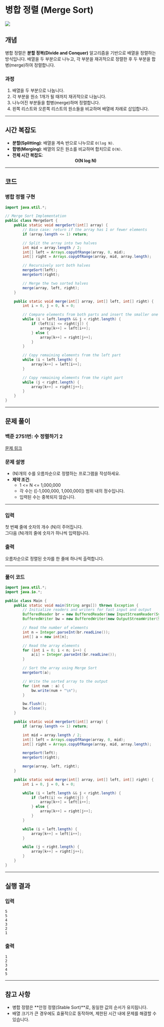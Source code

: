 # 병합 정렬 (Merge Sort)

![](https://upload.wikimedia.org/wikipedia/commons/c/cc/Merge-sort-example-300px.gif)

## 개념
병합 정렬은 **분할 정복(Divide and Conquer)** 알고리즘을 기반으로 배열을 정렬하는 방식입니다. 배열을 두 부분으로 나누고, 각 부분을 재귀적으로 정렬한 후 두 부분을 합병(merge)하여 정렬합니다.

### 과정
1. 배열을 두 부분으로 나눕니다.
2. 각 부분을 원소 1개가 될 때까지 재귀적으로 나눕니다.
3. 나누어진 부분들을 합병(merge)하며 정렬합니다.
4. 왼쪽 리스트와 오른쪽 리스트의 원소들을 비교하며 배열에 차례로 삽입합니다.

---

## 시간 복잡도

- **분할(Splitting)**: 배열을 계속 반으로 나누므로 <code>O(log N)</code>.
- **합병(Merging)**: 배열의 모든 원소를 비교하며 합치므로 <code>O(N)</code>.
- **전체 시간 복잡도**:
  <div style="text-align: center;"><strong>O(N log N)</strong></div>  

---

## 코드

### 병합 정렬 구현

```java
import java.util.*;

// Merge Sort Implementation
public class MergeSort {
    public static void mergeSort(int[] array) {
        // Base case: return if the array has 1 or fewer elements
        if (array.length <= 1) return;

        // Split the array into two halves
        int mid = array.length / 2;
        int[] left = Arrays.copyOfRange(array, 0, mid);
        int[] right = Arrays.copyOfRange(array, mid, array.length);

        // Recursively sort both halves
        mergeSort(left);
        mergeSort(right);

        // Merge the two sorted halves
        merge(array, left, right);
    }

    public static void merge(int[] array, int[] left, int[] right) {
        int i = 0, j = 0, k = 0;

        // Compare elements from both parts and insert the smaller one into the array
        while (i < left.length && j < right.length) {
            if (left[i] <= right[j]) {
                array[k++] = left[i++];
            } else {
                array[k++] = right[j++];
            }
        }

        // Copy remaining elements from the left part
        while (i < left.length) {
            array[k++] = left[i++];
        }

        // Copy remaining elements from the right part
        while (j < right.length) {
            array[k++] = right[j++];
        }
    }
}
```

---

## 문제 풀이

### 백준 2751번: 수 정렬하기 2
[문제 링크](https://www.acmicpc.net/problem/2751)

### 문제 설명
- \(N\)개의 수를 오름차순으로 정렬하는 프로그램을 작성하세요.
- **제약 조건**:
    - 1 <= N <= 1,000,000
    - 각 수는 \([-1,000,000, 1,000,000]\) 범위 내의 정수입니다.
    - 입력된 수는 중복되지 않습니다.

---

### 입력
첫 번째 줄에 숫자의 개수 \(N\)이 주어집니다.  
그다음 \(N\)개의 줄에 숫자가 하나씩 입력됩니다.

### 출력
오름차순으로 정렬된 숫자를 한 줄에 하나씩 출력합니다.

---

### 풀이 코드

```java
import java.util.*;
import java.io.*;

public class Main {
    public static void main(String args[]) throws Exception {
        // Initialize readers and writers for fast input and output
        BufferedReader br = new BufferedReader(new InputStreamReader(System.in));
        BufferedWriter bw = new BufferedWriter(new OutputStreamWriter(System.out));

        // Read the number of elements
        int n = Integer.parseInt(br.readLine());
        int[] a = new int[n];

        // Read the array elements
        for (int i = 0; i < n; i++) {
            a[i] = Integer.parseInt(br.readLine());
        }

        // Sort the array using Merge Sort
        mergeSort(a);

        // Write the sorted array to the output
        for (int num : a) {
            bw.write(num + "\n");
        }

        bw.flush();
        bw.close();
    }

    public static void mergeSort(int[] array) {
        if (array.length <= 1) return;

        int mid = array.length / 2;
        int[] left = Arrays.copyOfRange(array, 0, mid);
        int[] right = Arrays.copyOfRange(array, mid, array.length);

        mergeSort(left);
        mergeSort(right);

        merge(array, left, right);
    }

    public static void merge(int[] array, int[] left, int[] right) {
        int i = 0, j = 0, k = 0;

        while (i < left.length && j < right.length) {
            if (left[i] <= right[j]) {
                array[k++] = left[i++];
            } else {
                array[k++] = right[j++];
            }
        }

        while (i < left.length) {
            array[k++] = left[i++];
        }

        while (j < right.length) {
            array[k++] = right[j++];
        }
    }
}
```

---

## 실행 결과

### 입력
```
5
5
4
3
2
1
```

### 출력
```
1
2
3
4
5
```

---

## 참고 사항
- 병합 정렬은 **안정 정렬(Stable Sort)**로, 동일한 값의 순서가 유지됩니다.
- 배열 크기가 큰 경우에도 효율적으로 동작하며, 제한된 시간 내에 문제를 해결할 수 있습니다.